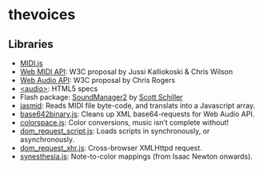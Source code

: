 # thevoices

## Libraries

* [MIDI.js](https://github.com/mudcube/MIDI.js/)
* [Web MIDI API](http://webaudio.github.io/web-midi-api/): W3C proposal by Jussi Kalliokoski & Chris Wilson
* [Web Audio API](https://dvcs.w3.org/hg/audio/raw-file/tip/webaudio/specification.html): W3C proposal by Chris Rogers
* [&lt;audio&gt;](http://dev.w3.org/html5/spec/Overview.html): HTML5 specs
* Flash package: [SoundManager2](http://www.schillmania.com/projects/soundmanager2/) by [Scott Schiller](http://schillmania.com)
* [jasmid](https://github.com/gasman/jasmid): Reads MIDI file byte-code, and translats into a Javascript array.
* [base642binary.js](http://blog.danguer.com/2011/10/24/base64-binary-decoding-in-javascript/): Cleans up XML base64-requests for Web Audio API.
* [colorspace.js](./examples/inc/colorspace.js): Color conversions, music isn&rsquo;t complete without!
* [dom_request_script.js](./js/util/dom_request_script.js): Loads scripts in synchronously, or asynchronously.
* [dom_request_xhr.js](./js/util/dom_request_xhr.js): Cross-browser XMLHttpd request.
* [synesthesia.js](./js/midi/synesthesia.js): Note-to-color mappings (from Isaac Newton onwards).
